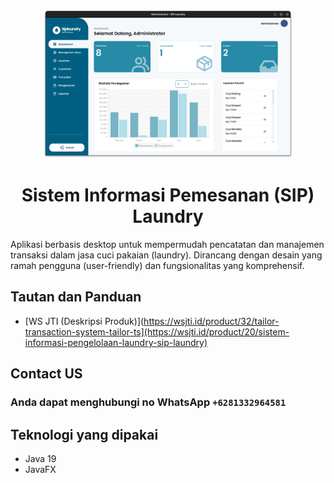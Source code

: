 <p align="center"><a href="https://laravel.com" target="_blank"><img src="https://raw.githubusercontent.com/AzzaWafiqurrohmah/sip-laundry/main/desk-preview.png" width="400" alt="Laravel Logo"></a></p>

<h1 align="center">Sistem Informasi Pemesanan (SIP) Laundry</h1>
<span align="center">
Aplikasi berbasis desktop untuk mempermudah pencatatan dan manajemen transaksi dalam jasa cuci pakaian (laundry). Dirancang dengan desain yang ramah pengguna (user-friendly) dan fungsionalitas yang komprehensif.
</span>

## Tautan dan Panduan
- [WS JTI (Deskripsi Produk)](https://wsjti.id/product/32/tailor-transaction-system-tailor-ts](https://wsjti.id/product/20/sistem-informasi-pengelolaan-laundry-sip-laundry)

## Contact US
### Anda dapat menghubungi no WhatsApp ```+6281332964581```


## Teknologi yang dipakai
- Java 19
- JavaFX
